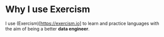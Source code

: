 # Why I use Exercism
I use (Exercism)[https://exercism.io] to learn and practice languages with the aim of being a better **data engineer**.
